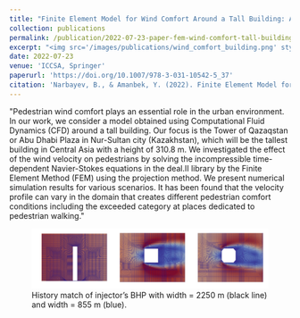 ```yaml
---
title: "Finite Element Model for Wind Comfort Around a Tall Building: A Case Study of Tower of Qazaqstan"
collection: publications
permalink: /publication/2022-07-23-paper-fem-wind-comfort-tall-building
excerpt: "<img src='/images/publications/wind_comfort_building.png' style='float:left;width:360px;height:120px;'>"
date: 2022-07-23
venue: 'ICCSA, Springer'
paperurl: 'https://doi.org/10.1007/978-3-031-10542-5_37'
citation: 'Narbayev, B., & Amanbek, Y. (2022). Finite Element Model for Wind Comfort Around a Tall Building: A Case Study of Tower of Qazaqstan. In International Conference on Computational Science and Its Applications (pp. 540-553). Springer, Cham.'
---
```


"Pedestrian wind comfort plays an essential role in the urban environment. In our work, we consider a model obtained using Computational Fluid Dynamics (CFD) around a tall building. Our focus is the Tower of Qazaqstan 
or Abu Dhabi Plaza in Nur-Sultan city (Kazakhstan), which will be the tallest building in Central Asia with a height of 310.8 m. We investigated the effect of the wind velocity on pedestrians by solving the incompressible 
time-dependent Navier-Stokes equations in the deal.II library by the Finite Element Method (FEM) using the projection method. We present numerical simulation results for various scenarios. It has been found that the 
velocity profile can vary in the domain that creates different pedestrian comfort conditions including the exceeded category at places dedicated to pedestrian walking."


<figure>
  <p align="center">
  <div class="image_resize">
  <img src="/images/publications/wind_comfort_building.png"  alt="">
  <figcaption> History match of injector’s BHP with width = 2250 m (black line) and width = 855 m (blue). </figcaption>
  </div>
  </p>
</figure>